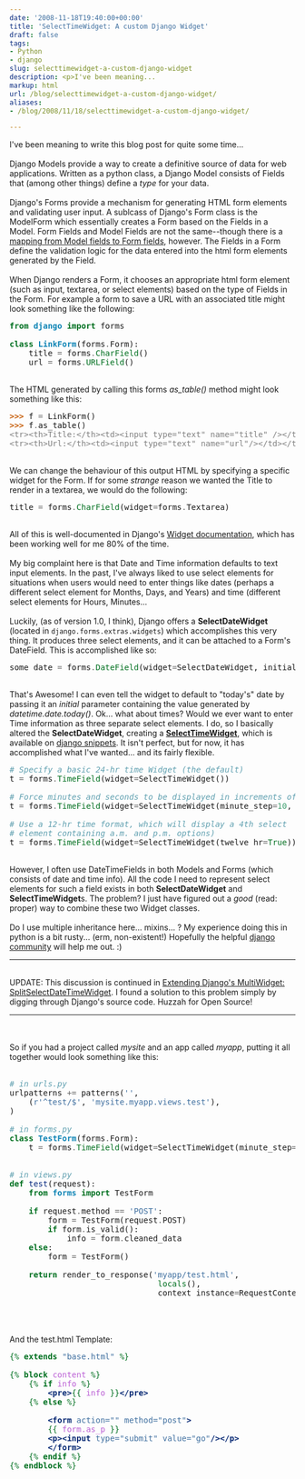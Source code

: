 ```yaml
---
date: '2008-11-18T19:40:00+00:00'
title: 'SelectTimeWidget: A custom Django Widget'
draft: false
tags:
- Python
- django
slug: selecttimewidget-a-custom-django-widget
description: <p>I've been meaning...
markup: html
url: /blog/selecttimewidget-a-custom-django-widget/
aliases:
- /blog/2008/11/18/selecttimewidget-a-custom-django-widget/

---
```


<p>I've been meaning to write this blog post for quite some time...<br><br>Django Models provide a way to create a definitive source of data for web applications.  Written as a python class, a Django Model consists of Fields that (among other things) define a <em>type</em> for your data.  <br><br>Django's Forms provide a mechanism for generating HTML form elements and validating user input.  A sublcass of Django's Form class is the ModelForm which essentially creates a Form based on the Fields in a Model.  Form Fields and Model Fields are not the same--though there is a <a href="http://docs.djangoproject.com/en/dev/topics/forms/modelforms/#field-types" _mce_href="http://docs.djangoproject.com/en/dev/topics/forms/modelforms/#field-types">mapping from Model fields to Form fields</a>, however.  The Fields in a Form define the validation logic for the data entered into the html form elements generated by the Field.<br><br>When Django renders a Form, it chooses an appropriate html form element (such as input, textarea, or select elements) based on the type of Fields in the Form.  For example a form to save a URL with an associated title might look something like the following:</p><div class="highlight"><pre><span style="color: #007020; font-weight: bold" _mce_style="color: #007020; font-weight: bold;">from</span> <span style="color: #0e84b5; font-weight: bold" _mce_style="color: #0e84b5; font-weight: bold;">django</span> <span style="color: #007020; font-weight: bold" _mce_style="color: #007020; font-weight: bold;">import</span> forms<br><br><span style="color: #007020; font-weight: bold" _mce_style="color: #007020; font-weight: bold;">class</span> <span style="color: #0e84b5; font-weight: bold" _mce_style="color: #0e84b5; font-weight: bold;">LinkForm</span>(forms<span style="color: #666666" _mce_style="color: #666666;">.</span>Form):<br>    title <span style="color: #666666" _mce_style="color: #666666;">=</span> forms<span style="color: #666666" _mce_style="color: #666666;">.</span><span style="color: #007020" _mce_style="color: #007020;">CharField</span>() <br>    url <span style="color: #666666" _mce_style="color: #666666;">=</span> forms<span style="color: #666666" _mce_style="color: #666666;">.</span><span style="color: #007020" _mce_style="color: #007020;">URLField</span>()<br></pre></div><p><br>The HTML generated by calling this forms <em>as_table()</em> method might look something like this:</p><div class="highlight"><pre><span style="color: #c65d09; font-weight: bold" _mce_style="color: #c65d09; font-weight: bold;">&gt;&gt;&gt; </span>f <span style="color: #666666" _mce_style="color: #666666;">=</span> LinkForm()<br><span style="color: #c65d09; font-weight: bold" _mce_style="color: #c65d09; font-weight: bold;">&gt;&gt;&gt; </span>f<span style="color: #666666" _mce_style="color: #666666;">.</span>as_table()<br><span style="color: #808080" _mce_style="color: #808080;">&lt;tr&gt;&lt;th&gt;Title:&lt;/th&gt;&lt;td&gt;&lt;input type="text" name="title" /&gt;&lt;/td&gt;&lt;/tr&gt;</span><br><span style="color: #808080" _mce_style="color: #808080;">&lt;tr&gt;&lt;th&gt;Url:&lt;/th&gt;&lt;td&gt;&lt;input type="text" name="url"/&gt;&lt;/td&gt;&lt;/tr&gt;</span><br><span style="color: #808080" _mce_style="color: #808080;"></span></pre></div><p><br>We can change the behaviour of this output HTML by specifying a specific widget for the Form.  If for some <em>strange</em> reason we wanted the Title to render in a textarea, we would do the following:<br></p><div class="highlight"><pre>title <span style="color: #666666" _mce_style="color: #666666;">=</span> forms<span style="color: #666666" _mce_style="color: #666666;">.</span><span style="color: #007020" _mce_style="color: #007020;">CharField</span>(widget<span style="color: #666666" _mce_style="color: #666666;">=</span>forms<span style="color: #666666" _mce_style="color: #666666;">.</span>Textarea)<br></pre></div><p><br>All of this is well-documented in Django's <a href="http://docs.djangoproject.com/en/dev/ref/forms/widgets/" _mce_href="http://docs.djangoproject.com/en/dev/ref/forms/widgets/">Widget documentation</a>, which has been working well for me 80% of the time.<br><br>My big complaint here is that Date and Time information defaults to text input elements.  In the past, I've always liked to use select elements for situations when users would need to enter things like dates (perhaps a different select element for Months, Days, and Years) and time (different select elements for Hours, Minutes...<br><br>Luckily, (as of version 1.0, I think), Django offers a <b>SelectDateWidget</b> (located in <code>django.forms.extras.widgets</code>) which accomplishes this very thing.  It produces three select elements, and it can be attached to a Form's DateField.  This is accomplished like so:<br></p><div class="highlight"><pre>some_date <span style="color: #666666" _mce_style="color: #666666;">=</span> forms<span style="color: #666666" _mce_style="color: #666666;">.</span><span style="color: #007020" _mce_style="color: #007020;">DateField</span>(widget<span style="color: #666666" _mce_style="color: #666666;">=</span>SelectDateWidget, initial<span style="color: #666666" _mce_style="color: #666666;">=</span>datetime<span style="color: #666666" _mce_style="color: #666666;">.</span>date<span style="color: #666666" _mce_style="color: #666666;">.</span>today())<br></pre></div><p><br>That's Awesome!  I can even tell the widget to default to "today's" date by passing it an <em>initial</em> parameter containing the value generated by <em>datetime.date.today()</em>. Ok... what about times?  Would we ever want to enter Time information as three separate select elements.  I do, so I basically altered the <b>SelectDateWidget</b>, creating a <a href="http://www.djangosnippets.org/snippets/1202/" _mce_href="http://www.djangosnippets.org/snippets/1202/"><b>SelectTimeWidget</b></a>, which is available on <a href="http://www.djangosnippets.org/snippets/1202/" _mce_href="http://www.djangosnippets.org/snippets/1202/">django snippets</a>. It isn't perfect, but for now, it has accomplished what I've wanted... and its fairly flexible.<br></p><div class="highlight"><pre><span style="color: #60a0b0; font-style: italic" _mce_style="color: #60a0b0; font-style: italic;"># Specify a basic 24-hr time Widget (the default)</span><br>t <span style="color: #666666" _mce_style="color: #666666;">=</span> forms<span style="color: #666666" _mce_style="color: #666666;">.</span><span style="color: #007020" _mce_style="color: #007020;">TimeField</span>(widget<span style="color: #666666" _mce_style="color: #666666;">=</span>SelectTimeWidget())<br><br><span style="color: #60a0b0; font-style: italic" _mce_style="color: #60a0b0; font-style: italic;"># Force minutes and seconds to be displayed in increments of 10</span><br>t <span style="color: #666666" _mce_style="color: #666666;">=</span> forms<span style="color: #666666" _mce_style="color: #666666;">.</span><span style="color: #007020" _mce_style="color: #007020;">TimeField</span>(widget<span style="color: #666666" _mce_style="color: #666666;">=</span>SelectTimeWidget(minute_step<span style="color: #666666" _mce_style="color: #666666;">=</span><span style="color: #40a070" _mce_style="color: #40a070;">10</span>, second_step<span style="color: #666666" _mce_style="color: #666666;">=</span><span style="color: #40a070" _mce_style="color: #40a070;">10</span>))<br><br><span style="color: #60a0b0; font-style: italic" _mce_style="color: #60a0b0; font-style: italic;"># Use a 12-hr time format, which will display a 4th select </span><br><span style="color: #60a0b0; font-style: italic" _mce_style="color: #60a0b0; font-style: italic;"># element containing a.m. and p.m. options)</span><br>t <span style="color: #666666" _mce_style="color: #666666;">=</span> forms<span style="color: #666666" _mce_style="color: #666666;">.</span><span style="color: #007020" _mce_style="color: #007020;">TimeField</span>(widget<span style="color: #666666" _mce_style="color: #666666;">=</span>SelectTimeWidget(twelve_hr<span style="color: #666666" _mce_style="color: #666666;">=</span><span style="color: #007020" _mce_style="color: #007020;">True</span>))<br></pre></div><p><br>However, I often use DateTimeFields in both Models and Forms (which consists of date and time info).  All the code I need to represent select elements for such a field exists in both <b>SelectDateWidget</b> and <b>SelectTimeWidget</b>s.  The problem?  I just have figured out a <em>good</em> (read: proper) way to combine these two Widget classes.<br><br>Do I use multiple inheritance here... mixins... ?  My experience doing this in python is a bit rusty... (erm, non-existent!)  Hopefully the helpful <a href="http://groups.google.com/group/django-users/" _mce_href="http://groups.google.com/group/django-users/">django community</a> will help me out.  :)<br></p><hr><p><br>UPDATE: This discussion is continued in <a href="/blog/extending-djangos-multiwidget-splitselectdatetimewidget/" _mce_href="/blog/extending-djangos-multiwidget-splitselectdatetimewidget/" style="">Extending Django's MultiWidget: SplitSelectDateTimeWidget</a>.  I found a solution to this problem simply  by digging through Django's source code. Huzzah for Open Source!<br></p><hr><p><br><br>So if you had a project called <em>mysite</em> and an app called <em>myapp</em>, putting it all together would look something like this:<br><br></p><div class="highlight"><pre><span style="color: #60a0b0; font-style: italic" _mce_style="color: #60a0b0; font-style: italic;"># in urls.py</span><br>urlpatterns <span style="color: #666666" _mce_style="color: #666666;">+=</span> patterns(<span style="color: #4070a0" _mce_style="color: #4070a0;">''</span>,<br>    (<span style="color: #4070a0" _mce_style="color: #4070a0;">r'^test/$'</span>, <span style="color: #4070a0" _mce_style="color: #4070a0;">'mysite.myapp.views.test'</span>),<br>)<br><br><span style="color: #60a0b0; font-style: italic" _mce_style="color: #60a0b0; font-style: italic;"># in forms.py</span><br><span style="color: #007020; font-weight: bold" _mce_style="color: #007020; font-weight: bold;">class</span> <span style="color: #0e84b5; font-weight: bold" _mce_style="color: #0e84b5; font-weight: bold;">TestForm</span>(forms<span style="color: #666666" _mce_style="color: #666666;">.</span>Form):<br>    t <span style="color: #666666" _mce_style="color: #666666;">=</span> forms<span style="color: #666666" _mce_style="color: #666666;">.</span><span style="color: #007020" _mce_style="color: #007020;">TimeField</span>(widget<span style="color: #666666" _mce_style="color: #666666;">=</span>SelectTimeWidget(minute_step<span style="color: #666666" _mce_style="color: #666666;">=</span><span style="color: #40a070" _mce_style="color: #40a070;">15</span>, second_step<span style="color: #666666" _mce_style="color: #666666;">=</span><span style="color: #40a070" _mce_style="color: #40a070;">30</span>, twelve_hr<span style="color: #666666" _mce_style="color: #666666;">=</span><span style="color: #007020" _mce_style="color: #007020;">True</span>))<br><br><br><span style="color: #60a0b0; font-style: italic" _mce_style="color: #60a0b0; font-style: italic;"># in views.py</span><br><span style="color: #007020; font-weight: bold" _mce_style="color: #007020; font-weight: bold;">def</span> <span style="color: #06287e" _mce_style="color: #06287e;">test</span>(request):<br>    <span style="color: #007020; font-weight: bold" _mce_style="color: #007020; font-weight: bold;">from</span> <span style="color: #0e84b5; font-weight: bold" _mce_style="color: #0e84b5; font-weight: bold;">forms</span> <span style="color: #007020; font-weight: bold" _mce_style="color: #007020; font-weight: bold;">import</span> TestForm<br>    <br>    <span style="color: #007020; font-weight: bold" _mce_style="color: #007020; font-weight: bold;">if</span> request<span style="color: #666666" _mce_style="color: #666666;">.</span>method <span style="color: #666666" _mce_style="color: #666666;">==</span> <span style="color: #4070a0" _mce_style="color: #4070a0;">'POST'</span>:<br>        form <span style="color: #666666" _mce_style="color: #666666;">=</span> TestForm(request<span style="color: #666666" _mce_style="color: #666666;">.</span>POST)<br>        <span style="color: #007020; font-weight: bold" _mce_style="color: #007020; font-weight: bold;">if</span> form<span style="color: #666666" _mce_style="color: #666666;">.</span>is_valid():<br>            info <span style="color: #666666" _mce_style="color: #666666;">=</span> form<span style="color: #666666" _mce_style="color: #666666;">.</span>cleaned_data<br>    <span style="color: #007020; font-weight: bold" _mce_style="color: #007020; font-weight: bold;">else</span>:<br>        form <span style="color: #666666" _mce_style="color: #666666;">=</span> TestForm()<br>        <br>    <span style="color: #007020; font-weight: bold" _mce_style="color: #007020; font-weight: bold;">return</span> render_to_response(<span style="color: #4070a0" _mce_style="color: #4070a0;">'myapp/test.html'</span>,<br>                               <span style="color: #007020" _mce_style="color: #007020;">locals</span>(),<br>                               context_instance<span style="color: #666666" _mce_style="color: #666666;">=</span>RequestContext(request))<br></pre></div><p><br><br><br>And the test.html Template:<br></p><div class="highlight"><pre><span style="color: #007020" _mce_style="color: #007020;">{%</span> <span style="color: #007020; font-weight: bold" _mce_style="color: #007020; font-weight: bold;">extends</span> <span style="color: #4070a0" _mce_style="color: #4070a0;">"base.html"</span> <span style="color: #007020" _mce_style="color: #007020;">%}</span><br><br><span style="color: #007020" _mce_style="color: #007020;">{%</span> <span style="color: #007020; font-weight: bold" _mce_style="color: #007020; font-weight: bold;">block</span> <span style="color: #bb60d5" _mce_style="color: #bb60d5;">content</span> <span style="color: #007020" _mce_style="color: #007020;">%}</span><br>    <span style="color: #007020" _mce_style="color: #007020;">{%</span> <span style="color: #007020; font-weight: bold" _mce_style="color: #007020; font-weight: bold;">if</span> <span style="color: #bb60d5" _mce_style="color: #bb60d5;">info</span> <span style="color: #007020" _mce_style="color: #007020;">%}</span><br>        <span style="color: #062873; font-weight: bold" _mce_style="color: #062873; font-weight: bold;">&lt;pre&gt;</span><span style="color: #007020" _mce_style="color: #007020;">{{</span> <span style="color: #bb60d5" _mce_style="color: #bb60d5;">info</span> <span style="color: #007020" _mce_style="color: #007020;">}}</span><span style="color: #062873; font-weight: bold" _mce_style="color: #062873; font-weight: bold;">&lt;/pre&gt;</span><br>    <span style="color: #007020" _mce_style="color: #007020;">{%</span> <span style="color: #007020; font-weight: bold" _mce_style="color: #007020; font-weight: bold;">else</span> <span style="color: #007020" _mce_style="color: #007020;">%}</span><br><br>        <span style="color: #062873; font-weight: bold" _mce_style="color: #062873; font-weight: bold;">&lt;form</span> <span style="color: #4070a0" _mce_style="color: #4070a0;">action=""</span> <span style="color: #4070a0" _mce_style="color: #4070a0;">method="post"</span><span style="color: #062873; font-weight: bold" _mce_style="color: #062873; font-weight: bold;">&gt;</span><br>        <span style="color: #007020" _mce_style="color: #007020;">{{</span> <span style="color: #bb60d5" _mce_style="color: #bb60d5;">form.as_p</span> <span style="color: #007020" _mce_style="color: #007020;">}}</span><br>        <span style="color: #062873; font-weight: bold" _mce_style="color: #062873; font-weight: bold;">&lt;p&gt;&lt;input</span> <span style="color: #4070a0" _mce_style="color: #4070a0;">type="submit"</span> <span style="color: #4070a0" _mce_style="color: #4070a0;">value="go"</span><span style="color: #062873; font-weight: bold" _mce_style="color: #062873; font-weight: bold;">/&gt;&lt;/p&gt;</span><br>        <span style="color: #062873; font-weight: bold" _mce_style="color: #062873; font-weight: bold;">&lt;/form&gt;</span><br>    <span style="color: #007020" _mce_style="color: #007020;">{%</span> <span style="color: #007020; font-weight: bold" _mce_style="color: #007020; font-weight: bold;">endif</span> <span style="color: #007020" _mce_style="color: #007020;">%}</span><br><span style="color: #007020" _mce_style="color: #007020;">{%</span> <span style="color: #007020; font-weight: bold" _mce_style="color: #007020; font-weight: bold;">endblock</span> <span style="color: #007020" _mce_style="color: #007020;">%}</span><br></pre></div><div class="blogger-post-footer"><img width="1" height="1" src="https://blogger.googleusercontent.com/tracker/4123748873183487963-5947824555473713916?l=bradmontgomery.blogspot.com" _mce_src="https://blogger.googleusercontent.com/tracker/4123748873183487963-5947824555473713916?l=bradmontgomery.blogspot.com" alt=""></div>